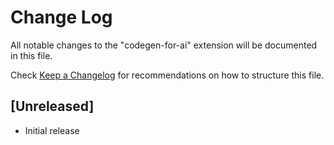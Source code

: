 # Change Log

All notable changes to the "codegen-for-ai" extension will be documented in this file.

Check [Keep a Changelog](http://keepachangelog.com/) for recommendations on how to structure this file.

## [Unreleased]

- Initial release